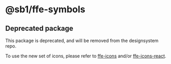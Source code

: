 # @sb1/ffe-symbols

## Deprecated package

This package is deprecated, and will be removed from the designsystem repo.

To use the new set of icons, please refer to [ffe-icons](https://github.com/SpareBank1/designsystem/tree/develop/packages/ffe-icons) and/or [ffe-icons-react](https://github.com/SpareBank1/designsystem/tree/develop/packages/ffe-icons-react).
